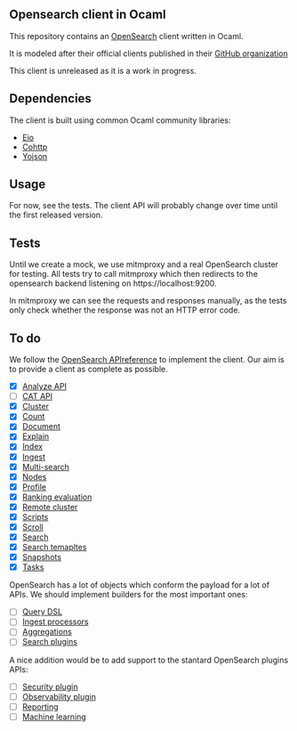 ## Opensearch client in Ocaml

This repository contains an [OpenSearch](https://opensearch.org)
client written in Ocaml.

It is modeled after their official clients published in their [GitHub
organization](https://github.com/opensearch-project/)

This client is unreleased as it is a work in progress.

## Dependencies

The client is built using common Ocaml community libraries:

- [Eio](https://github.com/ocaml-multicore/eio)
- [Cohttp](https://github.com/mirage/ocaml-cohttp/)
- [Yojson](https://github.com/ocaml-community/yojson)

## Usage

For now, see the tests. The client API will probably change over time until the
first released version.


## Tests

Until we create a mock, we use mitmproxy and a real OpenSearch cluster
for testing. All tests try to call mitmproxy which then redirects to
the opensearch backend listening on https://localhost:9200.

In mitmproxy we can see the requests and responses manually, as the
tests only check whether the response was not an HTTP error code.

## To do

We follow the [OpenSearch APIreference](https://opensearch.org/docs/latest/api-reference/)
to implement the client. Our aim is to provide a client as complete
as possible.


- [X] [Analyze API](https://opensearch.org/docs/latest/api-reference/analyze-apis/)
- [ ] [CAT API](https://opensearch.org/docs/latest/api-reference/cat/index/)
- [x] [Cluster](https://opensearch.org/docs/latest/api-reference/cluster-api/index/)
- [x] [Count](https://opensearch.org/docs/latest/api-reference/count/)
- [x] [Document](https://opensearch.org/docs/latest/api-reference/document-apis/index/)
- [X] [Explain](https://opensearch.org/docs/latest/api-reference/explain/)
- [X] [Index](https://opensearch.org/docs/latest/api-reference/index-apis/index/)
- [X] [Ingest](https://opensearch.org/docs/latest/api-reference/ingest-apis/index/)
- [X] [Multi-search](https://opensearch.org/docs/latest/api-reference/multi-search/)
- [X] [Nodes](https://opensearch.org/docs/latest/api-reference/nodes-apis/index/)
- [X] [Profile](https://opensearch.org/docs/latest/api-reference/profile/)
- [X] [Ranking evaluation](https://opensearch.org/docs/latest/api-reference/rank-eval/)
- [X] [Remote cluster](https://opensearch.org/docs/latest/api-reference/remote-info/)
- [X] [Scripts](https://opensearch.org/docs/latest/api-reference/script-apis/index/)
- [X] [Scroll](https://opensearch.org/docs/latest/api-reference/scroll/)
- [X] [Search](https://opensearch.org/docs/latest/api-reference/search/)
- [X] [Search temapltes](https://opensearch.org/docs/latest/api-reference/search-template/)
- [X] [Snapshots](https://opensearch.org/docs/latest/api-reference/snapshots/index/)
- [X] [Tasks](https://opensearch.org/docs/latest/api-reference/tasks/)

OpenSearch has a lot of objects which conform the payload for a lot of APIs. We should implement builders for the most important ones:

- [ ] [Query DSL](https://opensearch.org/docs/latest/query-dsl/)
- [ ] [Ingest processors](https://opensearch.org/docs/latest/ingest-pipelines/processors/index-processors/)
- [ ] [Aggregations](https://opensearch.org/docs/latest/aggregations/)
- [ ] [Search plugins](https://opensearch.org/docs/latest/search-plugins/)

A nice addition would be to add support to the stantard OpenSearch plugins APIs:

- [ ] [Security plugin](https://opensearch.org/docs/latest/security/)
- [ ] [Observability plugin](https://opensearch.org/docs/latest/observing-your-data/)
- [ ] [Reporting](https://opensearch.org/docs/latest/reporting/)
- [ ] [Machine learning](https://opensearch.org/docs/latest/ml-commons-plugin/)
